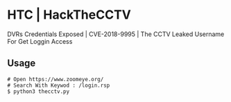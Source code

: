 
# HTC | HackTheCCTV
DVRs Credentials Exposed | CVE-2018-9995 | The CCTV Leaked Username For Get Loggin Access



## Usage

```
# Open https://www.zoomeye.org/
# Search With Keywod : /login.rsp
$ python3 thecctv.py
```

